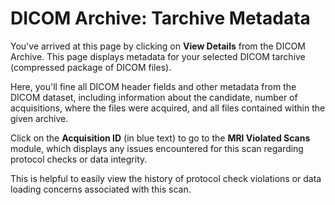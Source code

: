 # DICOM Archive: Tarchive Metadata

You've arrived at this page by clicking on **View Details** from the DICOM Archive. This page displays metadata for your selected DICOM tarchive (compressed package of DICOM files). 

Here, you'll fine all DICOM header fields and other metadata from the DICOM dataset, including information about the candidate, number of acquisitions, where the files were acquired, and all files contained within the given archive.

Click on the **Acquisition ID** (in blue text) to go to the **MRI Violated Scans** module, which displays any issues encountered for this scan regarding protocol checks or data integrity. 

This is helpful to easily view the history of protocol check violations or data loading concerns associated with this scan.


